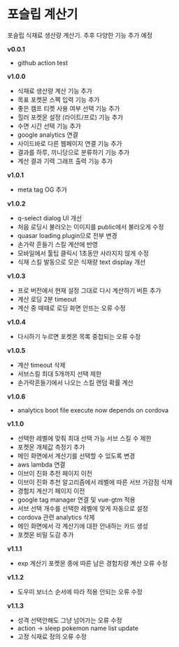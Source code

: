 # 포슬립 계산기

포슬립 식재료 생산량 계산기. 추후 다양한 기능 추가 예정

**v0.0.1**
- github action test

**v1.0.0**
- 식재료 생산량 계산 기능 추가
- 목표 포켓몬 스펙 입력 기능 추가
- 좋은 캠프 티켓 사용 여부 선택 기능 추가
- 힐러 포켓몬 설정 (라이트/프로) 기능 추가
- 수면 시간 선택 기능 추가
- google analytics 연결
- 사이드바로 다른 웹페이지 연결 기능 추가
- 결과를 하루, 끼니당으로 분류하기 기능 추가
- 계산 결과 기력 그래프 출력 기능 추가

**v1.0.1**
- meta tag OG 추가

**v1.0.2**
- q-select dialog UI 개선
- 처음 로딩시 불러오는 이미지를 public에서 불러오게 수정
- quasar loading plugin으로 전부 변경
- 손가락 흔들기 스킬 계산에 반영
- 모바일에서 툴팁 클릭시 1초동안 사라지지 않게 수정
- 식재 스킬 발동으로 모은 식재량 text display 개선

**v1.0.3**
- 프로 버전에서 현재 설정 그대로 다시 계산하기 버튼 추가
- 계산 로딩 2분 timeout
- 계산 중 때때로 로딩 화면 안뜨는 오류 수정

**v1.0.4**
- 다시하기 누르면 포켓몬 목록 중첩되는 오류 수정

**v1.0.5**
- 계산 timeout 삭제
- 서브스킬 최대 5개까지 선택 제한
- 손가락흔들기에서 나오는 스킬 랜덤 확률 계산

**v1.0.6**
- analytics boot file execute now depends on cordova

**v1.1.0**
- 선택한 레벨에 맞춰 최대 선택 가능 서브 스킬 수 제한
- 포켓몬 개체값 측정기 추가
- 메인 화면에서 계산기를 선택할 수 있도록 변경
- aws lambda 연결
- 이브이 진화 추천 페이지 이전
- 이브이 진화 추천 알고리즘에서 레벨에 따른 서브 가감점 삭제
- 경험치 계산기 페이지 이전
- google tag manager 연결 및 vue-gtm 적용
- 서브 선택 개수를 선택한 레벨에 맞게 자동으로 설정
- cordova 관련 analytics 삭제
- 메인 화면에서 각 계산기에 대한 안내하는 카드 생성
- 포켓몬 비밀 도감 추가

**v1.1.1**
- exp 계산기 포켓몬 종에 따른 남은 경험치량 계산 오류 수정

**v1.1.2**
- 도우미 보너스 순서에 따라 적용 안되는 오류 수정

**v1.1.3**
- 성격 선택안해도 그냥 넘어가는 오류 수정
- action -> sleep pokemon name list update
- 고정 식재료 정의 오류 수정